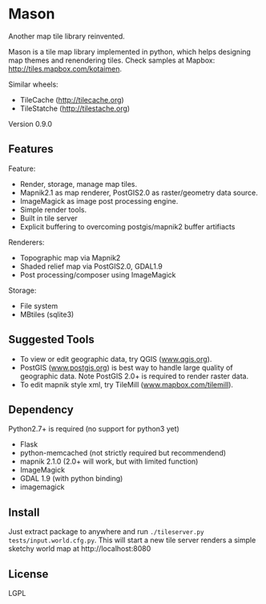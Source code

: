 Mason
=====

Another map tile library reinvented.

Mason is a tile map library implemented in python, which helps designing map themes 
and renendering tiles.
Check samples at Mapbox: http://tiles.mapbox.com/kotaimen.

Similar wheels:
*  TileCache (http://tilecache.org)
*  TileStatche (http://tilestache.org)

Version 0.9.0

Features
--------

Feature:
* Render, storage, manage map tiles.
* Mapnik2.1 as map renderer, PostGIS2.0 as raster/geometry data source.
* ImageMagick as image post processing engine.
* Simple render tools.
* Built in tile server
* Explicit buffering to overcoming postgis/mapnik2 buffer artifiacts 

Renderers:
* Topographic map via Mapnik2
* Shaded relief map via PostGIS2.0, GDAL1.9
* Post processing/composer using ImageMagick

Storage:
* File system
* MBtiles (sqlite3)

Suggested Tools
---------------
* To view or edit geographic data, try QGIS (www.qgis.org).
* PostGIS (www.postgis.org) is best way to handle large quality of geographic data.
  Note PostGIS 2.0+ is required to render raster data.
* To edit mapnik style xml, try TileMill (www.mapbox.com/tilemill).  

Dependency
----------
Python2.7+ is required (no support for python3 yet)

- Flask
- python-memcached (not strictly required but recommendend)
- mapnik 2.1.0 (2.0+ will work, but with limited function)
- ImageMagick
- GDAL 1.9 (with python binding)
- imagemagick

Install
-------
Just extract package to anywhere and run `./tileserver.py tests/input.world.cfg.py`.
This will start a new tile server renders a simple sketchy world map at 
http://localhost:8080

License
-------
LGPL
